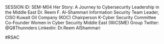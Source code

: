 SESSION ID: SEM-M04
Her Story: A Journey to Cybersecurity Leadership in the Middle East
Dr. Reem F. Al-Shammari
Information Security Team Leader, CISO Kuwait Oil Company (KOC) Chairperson K-Cyber Security Committee Co-Founder Women in Cyber Security Middle East (WiCSME) Group Twitter: @Q8Thunnders Linkedin: Dr.Reem AlShammari

#RSAC

